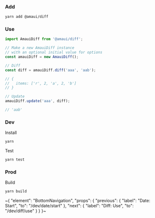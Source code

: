 
### Add

```sh
yarn add @amaui/diff
```

### Use

```javascript
import AmauiDiff from '@amaui/diff';

// Make a new AmauiDiff instance
// with an optional initial value for options
const amauiDiff = new AmauiDiff();

// Diff
const diff = amauiDiff.diff('aaa', 'aab');

// {
//   items: ['r', 2, 'a', 2, 'b']
// }

// Update
amauiDiff.update('aaa', diff);

// 'aab'
```

### Dev

Install

```sh
yarn
```

Test

```sh
yarn test
```

### Prod

Build

```sh
yarn build
```

~{
  "element": "BottomNavigation",
  "props": {
    "previous": {
      "label": "Date: Start",
      "to": "/dev/date/start"
    },
    "next": {
      "label": "Diff: Use",
      "to": "/dev/diff/use"
    }
  }
}~
